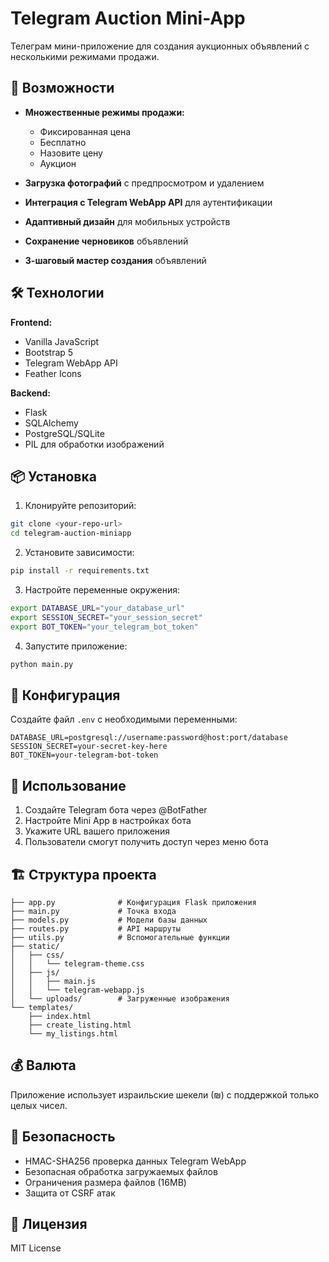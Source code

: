 # Telegram Auction Mini-App 

Телеграм мини-приложение для создания аукционных объявлений с несколькими режимами продажи.

## 🚀 Возможности

- **Множественные режимы продажи:**
  - Фиксированная цена
  - Бесплатно
  - Назовите цену
  - Аукцион

- **Загрузка фотографий** с предпросмотром и удалением
- **Интеграция с Telegram WebApp API** для аутентификации
- **Адаптивный дизайн** для мобильных устройств
- **Сохранение черновиков** объявлений
- **3-шаговый мастер создания** объявлений

## 🛠 Технологии

**Frontend:**
- Vanilla JavaScript
- Bootstrap 5
- Telegram WebApp API
- Feather Icons

**Backend:**
- Flask
- SQLAlchemy
- PostgreSQL/SQLite
- PIL для обработки изображений

## 📦 Установка

1. Клонируйте репозиторий:
```bash
git clone <your-repo-url>
cd telegram-auction-miniapp
```

2. Установите зависимости:
```bash
pip install -r requirements.txt
```

3. Настройте переменные окружения:
```bash
export DATABASE_URL="your_database_url"
export SESSION_SECRET="your_session_secret"  
export BOT_TOKEN="your_telegram_bot_token"
```

4. Запустите приложение:
```bash
python main.py
```

## 🔧 Конфигурация

Создайте файл `.env` с необходимыми переменными:

```
DATABASE_URL=postgresql://username:password@host:port/database
SESSION_SECRET=your-secret-key-here
BOT_TOKEN=your-telegram-bot-token
```

## 📱 Использование

1. Создайте Telegram бота через @BotFather
2. Настройте Mini App в настройках бота
3. Укажите URL вашего приложения
4. Пользователи смогут получить доступ через меню бота

## 🏗 Структура проекта

```
├── app.py              # Конфигурация Flask приложения
├── main.py             # Точка входа
├── models.py           # Модели базы данных
├── routes.py           # API маршруты
├── utils.py            # Вспомогательные функции
├── static/
│   ├── css/
│   │   └── telegram-theme.css
│   ├── js/
│   │   ├── main.js
│   │   └── telegram-webapp.js
│   └── uploads/        # Загруженные изображения
└── templates/
    ├── index.html
    ├── create_listing.html
    └── my_listings.html
```

## 💰 Валюта

Приложение использует израильские шекели (₪) с поддержкой только целых чисел.

## 🔐 Безопасность

- HMAC-SHA256 проверка данных Telegram WebApp
- Безопасная обработка загружаемых файлов
- Ограничения размера файлов (16MB)
- Защита от CSRF атак

## 📄 Лицензия

MIT License
